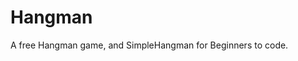 # Hangman
 A free Hangman game, and SimpleHangman for Beginners to code.

 <!-- IDEAS -->
 <!-- Levels for diffenrent genre's and subjects -->
